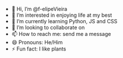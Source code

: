 - 👋 Hi, I’m @f-elipeVieira
- 👀 I’m interested in enjoying life at my best
- 🌱 I’m currently learning Python, JS and CSS
- 💞️ I’m looking to collaborate on 
- 📫 How to reach me: send me a message
- 😄 Pronouns: He/Him
- ⚡ Fun fact: I like plants

<!---
f-elipeVieira/f-elipeVieira is a ✨ special ✨ repository because its `README.md` (this file) appears on your GitHub profile.
You can click the Preview link to take a look at your changes.
--->
